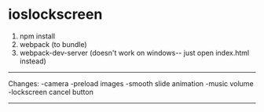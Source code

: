 # ioslockscreen

1. npm install
2. webpack (to bundle)
3. webpack-dev-server (doesn't work on windows-- just open index.html instead)

------

Changes:
-camera
-preload images
-smooth slide animation
-music volume
-lockscreen cancel button

------


